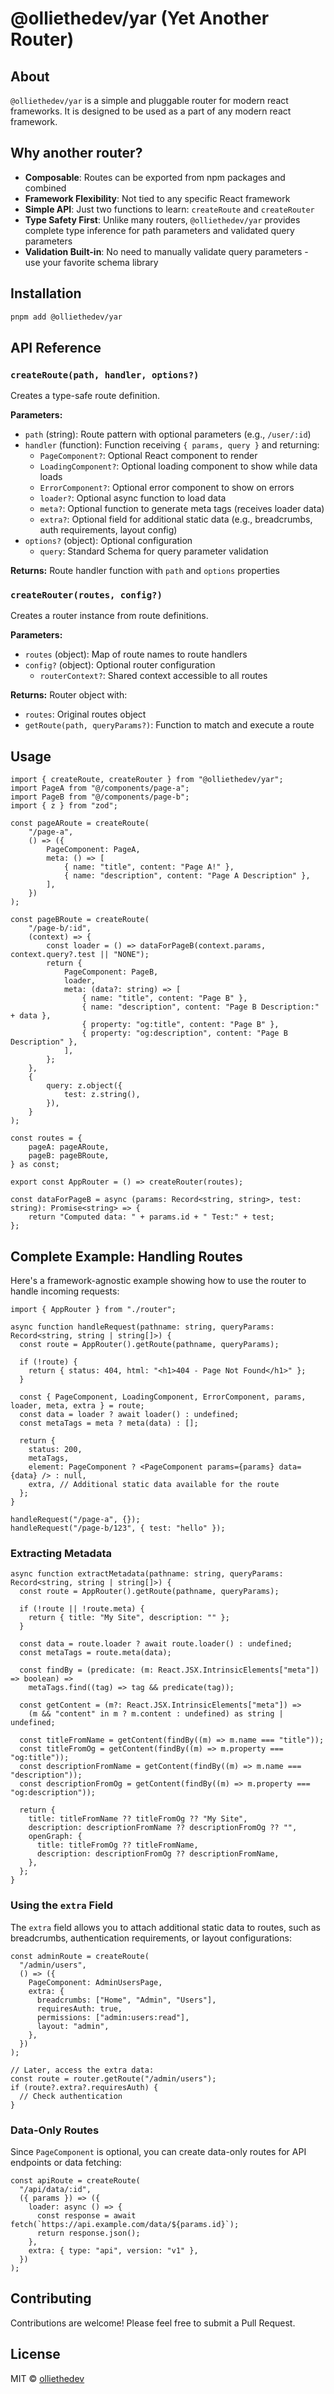# @olliethedev/yar (Yet Another Router)

## About

`@olliethedev/yar` is a simple and pluggable router for modern react frameworks. It is designed to be used as a part of any modern react framework.


## Why another router?

- **Composable**: Routes can be exported from npm packages and combined
- **Framework Flexibility**: Not tied to any specific React framework
- **Simple API**: Just two functions to learn: `createRoute` and `createRouter`
- **Type Safety First**: Unlike many routers, `@olliethedev/yar` provides complete type inference for path parameters and validated query parameters
- **Validation Built-in**: No need to manually validate query parameters - use your favorite schema library

## Installation

```bash
pnpm add @olliethedev/yar
```

## API Reference

### `createRoute(path, handler, options?)`

Creates a type-safe route definition.

**Parameters:**
- `path` (string): Route pattern with optional parameters (e.g., `/user/:id`)
- `handler` (function): Function receiving `{ params, query }` and returning:
  - `PageComponent?`: Optional React component to render
  - `LoadingComponent?`: Optional loading component to show while data loads
  - `ErrorComponent?`: Optional error component to show on errors
  - `loader?`: Optional async function to load data
  - `meta?`: Optional function to generate meta tags (receives loader data)
  - `extra?`: Optional field for additional static data (e.g., breadcrumbs, auth requirements, layout config)
- `options?` (object): Optional configuration
  - `query`: Standard Schema for query parameter validation

**Returns:** Route handler function with `path` and `options` properties

### `createRouter(routes, config?)`

Creates a router instance from route definitions.

**Parameters:**
- `routes` (object): Map of route names to route handlers
- `config?` (object): Optional router configuration
  - `routerContext?`: Shared context accessible to all routes

**Returns:** Router object with:
- `routes`: Original routes object
- `getRoute(path, queryParams?)`: Function to match and execute a route


## Usage

```tsx
import { createRoute, createRouter } from "@olliethedev/yar";
import PageA from "@/components/page-a";
import PageB from "@/components/page-b";
import { z } from "zod";

const pageARoute = createRoute(
    "/page-a",
    () => ({
        PageComponent: PageA,
        meta: () => [
            { name: "title", content: "Page A!" },
            { name: "description", content: "Page A Description" },
        ],
    })
);

const pageBRoute = createRoute(
    "/page-b/:id",
    (context) => {
        const loader = () => dataForPageB(context.params, context.query?.test || "NONE");
        return {
            PageComponent: PageB,
            loader,
            meta: (data?: string) => [
                { name: "title", content: "Page B" },
                { name: "description", content: "Page B Description:" + data },
                { property: "og:title", content: "Page B" },
                { property: "og:description", content: "Page B Description" },
            ],
        };
    },
    {
        query: z.object({
            test: z.string(),
        }),
    }
);

const routes = {
    pageA: pageARoute,
    pageB: pageBRoute,
} as const;

export const AppRouter = () => createRouter(routes);

const dataForPageB = async (params: Record<string, string>, test: string): Promise<string> => {
    return "Computed data: " + params.id + " Test:" + test;
};

```

## Complete Example: Handling Routes

Here's a framework-agnostic example showing how to use the router to handle incoming requests:

```tsx
import { AppRouter } from "./router";

async function handleRequest(pathname: string, queryParams: Record<string, string | string[]>) {
  const route = AppRouter().getRoute(pathname, queryParams);
  
  if (!route) {
    return { status: 404, html: "<h1>404 - Page Not Found</h1>" };
  }

  const { PageComponent, LoadingComponent, ErrorComponent, params, loader, meta, extra } = route;
  const data = loader ? await loader() : undefined;
  const metaTags = meta ? meta(data) : [];

  return {
    status: 200,
    metaTags,
    element: PageComponent ? <PageComponent params={params} data={data} /> : null,
    extra, // Additional static data available for the route
  };
}

handleRequest("/page-a", {});
handleRequest("/page-b/123", { test: "hello" });
```

### Extracting Metadata

```tsx
async function extractMetadata(pathname: string, queryParams: Record<string, string | string[]>) {
  const route = AppRouter().getRoute(pathname, queryParams);
  
  if (!route || !route.meta) {
    return { title: "My Site", description: "" };
  }

  const data = route.loader ? await route.loader() : undefined;
  const metaTags = route.meta(data);

  const findBy = (predicate: (m: React.JSX.IntrinsicElements["meta"]) => boolean) =>
    metaTags.find((tag) => tag && predicate(tag));

  const getContent = (m?: React.JSX.IntrinsicElements["meta"]) =>
    (m && "content" in m ? m.content : undefined) as string | undefined;

  const titleFromName = getContent(findBy((m) => m.name === "title"));
  const titleFromOg = getContent(findBy((m) => m.property === "og:title"));
  const descriptionFromName = getContent(findBy((m) => m.name === "description"));
  const descriptionFromOg = getContent(findBy((m) => m.property === "og:description"));

  return {
    title: titleFromName ?? titleFromOg ?? "My Site",
    description: descriptionFromName ?? descriptionFromOg ?? "",
    openGraph: {
      title: titleFromOg ?? titleFromName,
      description: descriptionFromOg ?? descriptionFromName,
    },
  };
}
```

### Using the `extra` Field

The `extra` field allows you to attach additional static data to routes, such as breadcrumbs, authentication requirements, or layout configurations:

```tsx
const adminRoute = createRoute(
  "/admin/users",
  () => ({
    PageComponent: AdminUsersPage,
    extra: {
      breadcrumbs: ["Home", "Admin", "Users"],
      requiresAuth: true,
      permissions: ["admin:users:read"],
      layout: "admin",
    },
  })
);

// Later, access the extra data:
const route = router.getRoute("/admin/users");
if (route?.extra?.requiresAuth) {
  // Check authentication
}
```

### Data-Only Routes

Since `PageComponent` is optional, you can create data-only routes for API endpoints or data fetching:

```tsx
const apiRoute = createRoute(
  "/api/data/:id",
  ({ params }) => ({
    loader: async () => {
      const response = await fetch(`https://api.example.com/data/${params.id}`);
      return response.json();
    },
    extra: { type: "api", version: "v1" },
  })
);
```

## Contributing

Contributions are welcome! Please feel free to submit a Pull Request.

## License

MIT © [olliethedev](https://github.com/olliethedev)